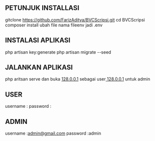 ## PETUNJUK INSTALLASI
gitclone https://github.com/FarizAditya/BVCScripsi.git
cd BVCScripsi
composer install
ubah file nama fileenv jadi .env

## INSTALASI APLIKASI
php artisan key:generate
php artisan migrate --seed

## JALANKAN APLIKASI
php aritsan serve
dan buka [128.0.0.1](http://127.0.0.1:8000/) sebagai user[
128.0.0.1](http://127.0.0.1:8000/admin/) untuk admin
## USER
username : 
password : 

## ADMIN
username :admin@gmail.com
password :admin

